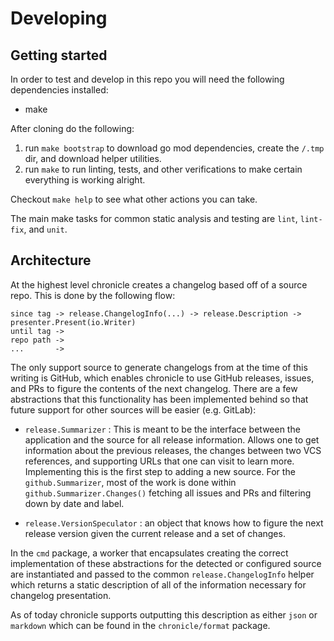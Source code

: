 # Developing

## Getting started

In order to test and develop in this repo you will need the following dependencies installed:
- make

After cloning do the following:
1. run `make bootstrap` to download go mod dependencies, create the `/.tmp` dir, and download helper utilities.
2. run `make` to run linting, tests, and other verifications to make certain everything is working alright.

Checkout `make help` to see what other actions you can take.

The main make tasks for common static analysis and testing are `lint`, `lint-fix`, and `unit`.

## Architecture

At the highest level chronicle creates a changelog based off of a source repo. This is done by the following flow:

```text
since tag -> release.ChangelogInfo(...) -> release.Description -> presenter.Present(io.Writer)
until tag ->
repo path ->
...       ->
```

The only support source to generate changelogs from at the time of this writing is GitHub, which enables chronicle 
to use GitHub releases, issues, and PRs to figure the contents of the next changelog. There are a few abstractions 
that this functionality has been implemented behind so that future support for other sources will be easier (e.g. GitLab):

- `release.Summarizer` : This is meant to be the interface between the application and the source for all release information. Allows one to get information about the previous releases, the changes between two VCS references, and supporting URLs that one can visit to learn more.  Implementing this is the first step to adding a new source. For the `github.Summarizer`, most of the work is done within `github.Summarizer.Changes()` fetching all issues and PRs and filtering down by date and label.

- `release.VersionSpeculator` : an object that knows how to figure the next release version given the current release and a set of changes.

In the `cmd` package, a worker that encapsulates creating the correct implementation of these abstractions for the detected or configured source are instantiated and passed to the common `release.ChangelogInfo` helper which returns a static description of all of the information necessary for changelog presentation. 

As of today chronicle supports outputting this description as either `json` or `markdown` which can be found in the `chronicle/format` package.